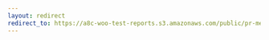 ```yaml
---
layout: redirect
redirect_to: https://a8c-woo-test-reports.s3.amazonaws.com/public/pr-merge/42804/api/index.html
---
```


